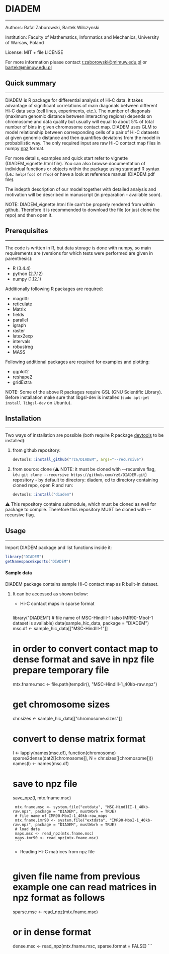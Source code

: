 # DIADEM #
------------------------------

Authors: Rafal Zaborowski, Bartek Wilczynski

Institution: Faculty of Mathematics, Informatics and Mechanics, University of Warsaw, Poland

License: MIT + file LICENSE

For more information please contact r.zaborowski@mimuw.edu.pl or bartek@mimuw.edu.pl

## Quick summary ##
-------------------

DIADEM is R package for differential analysis of Hi-C data. It takes advantage of significant correlations of main diagonals between different Hi-C data sets (cell lines, experiments, etc.). The number of diagonals (maximum genomic distance between interacting regions) depends on chromosome and data quality but usually will equal to about 5% of total number of bins in given chromosome contact map. DIADEM uses GLM to model relationship between corresponding cells of a pair of Hi-C datasets at given genomic distance and then quantifies deviatons from the model in probabilistic way. The only required input are raw Hi-C contact map files in numpy [npz](https://kite.com/python/docs/numpy.lib.npyio.NpzFile) format.

For more details, examples and quick start refer to vignette (DIADEM_vignette.html file). You can also browse documentation of individual functions or objects within the package using standard R syntax (i.e.: `help(foo)` or `?foo`) or have a look at reference manual (DIADEM.pdf file).

The indepth description of our model together with detailed analysis and motivation will be described in manuscript (in preparation - available soon).

NOTE: DIADEM_vignette.html file can't be properly rendered from within github. Therefore it is recommended to download the file (or just clone the repo) and then open it.

## Prerequisites ##
-------------------

The code is written in R, but data storage is done with numpy, so main requirements are (versions for which tests were performed are given in parenthesis):

*  R (3.4.4)
*  python (2.7.12)
*  numpy (1.12.1)

Additionally following R packages are required:

*  magrittr
*  reticulate
*  Matrix
*  fields
*  parallel
*  igraph
*  raster
*  latex2exp
*  intervals
*  robustreg
*  MASS

Following additional packages are required for examples and plotting:

*  ggplot2
*  reshape2
*  gridExtra

NOTE: Some of the above R packages require GSL (GNU Scientific Library). Before installation make sure that libgsl-dev is installed (`sudo apt-get install libgsl-dev` on Ubuntu).

## Installation ##
-------------------

Two ways of installation are possible (both require R package [devtools](https://cran.r-project.org/web/packages/devtools/index.html) to be installed):

1. from github repository:

    ```r
    devtools::install_github("rz6/DIADEM", args="--recursive")
    ```

2. from source: clone (:warning: NOTE: it must be cloned with --recursive flag, i.e.: `git clone --recursive https://github.com/rz6/DIADEM.git`) repository - by default to directory: diadem, cd to directory containing cloned repo, open R and run:
 
    ```r
    devtools::install("diadem")
    ```
    
:warning: This repository contains submodule, which must be cloned as well for package to compile. Therefore this repository MUST be cloned with --recursive flag.

## Usage ##
-----------

Import DIADEM package and list functions inside it:

```r
library("DIADEM")
getNamespaceExports("DIADEM")
```

#### Sample data ####

DIADEM package contains sample Hi-C contact map as R built-in dataset.

1. It can be accessed as shown below:

    * Hi-C contact maps in sparse format

        ```r
	library("DIADEM")
        # file name of MSC-HindIII-1 (also IMR90-MboI-1 dataset is available)
	data(sample_hic_data, package = "DIADEM")
	msc.df <- sample_hic_data[["MSC-HindIII-1"]]
	# in order to convert contact map to dense format and save in npz file prepare temporary file
	mtx.fname.msc <- file.path(tempdir(), "MSC-HindIII-1_40kb-raw.npz")
	# get chromosome sizes
	chr.sizes <- sample_hic_data[["chromosome.sizes"]]
	# convert to dense matrix format
	l <- lapply(names(msc.df), function(chromosome) sparse2dense(dat2[[chromosome]], N = chr.sizes[[chromosome]]))
	names(l) <- names(msc.df)
	# save to npz file
	save_npz(l, mtx.fname.msc)

        mtx.fname.msc <- system.file("extdata", "MSC-HindIII-1_40kb-raw.npz", package = "DIADEM", mustWork = TRUE)
        # file name of IMR90-MboI-1_40kb-raw_maps
        mtx.fname.imr90 <- system.file("extdata", "IMR90-MboI-1_40kb-raw.npz", package = "DIADEM", mustWork = TRUE)
        # load data
        maps.msc <- read_npz(mtx.fname.msc)
        maps.imr90 <- read_npz(mtx.fname.msc)
        ```

    * Reading Hi-C matrices from npz file

        ```r
	# given file name from previous example one can read matrices in npz format as follows
	sparse.msc <- read_npz(mtx.fname.msc)
	# or in dense format
	dense.msc <- read_npz(mtx.fname.msc, sparse.format = FALSE)
        ```

